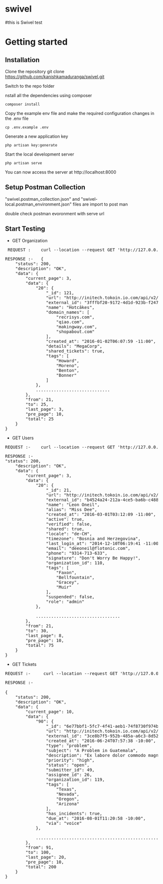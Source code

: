 # swivel

#this is Swivel test 


# Getting started

## Installation

Clone the repository
git clone https://github.com/kanishkamaduranga/swivel.git 

Switch to the repo folder

nstall all the dependencies using composer

    composer install

Copy the example env file and make the required configuration changes in the .env file

    cp .env.example .env

Generate a new application key

    php artisan key:generate

Start the local development server

    php artisan serve

You can now access the server at http://localhost:8000

## Setup Postman Collection

 "swivel.postman_collection.json" and "swivel-local.postman_environment.json" files are import to post man
 
double check postman evoronment with serve url 
 
 
## Start Testing

- GET Organization
<pre>
 REQUEST :    curl --location --request GET 'http://127.0.0.1:8001/api/v1/organization?page=3&limit=10'
</pre>
<pre>
RESPONSE :-   {
    "status": 200,
    "description": "OK",
    "data": {
        "current_page": 3,
        "data": {
            "20": {
                "_id": 121,
                "url": "http://initech.tokoin.io.com/api/v2/organizations/121.json",
                "external_id": "3fffbf20-9172-4d1d-923b-f247d9132e3a",
                "name": "Hotcâkes",
                "domain_names": [
                    "recrisys.com",
                    "qiao.com",
                    "makingway.com",
                    "shopabout.com"
                ],
                "created_at": "2016-01-02T06:07:59 -11:00",
                "details": "MegaCorp",
                "shared_tickets": true,
                "tags": [
                    "Howard",
                    "Moreno",
                    "Benton",
                    "Bonner"
                ]
            },
            .............................
        },
        "from": 21,
        "to": 25,
        "last_page": 3,
        "pre_page": 10,
        "total": 25
    }
}
</pre>

- GET Users
<pre>
REQUEST :-    curl --location --request GET 'http://127.0.0.1:8001/api/v1/user?page=3&limit=10'
</pre>
<pre>
RESPONSE :- 
"status": 200,
    "description": "OK",
    "data": {
        "current_page": 3,
        "data": {
            "20": {
                "_id": 21,
                "url": "http://initech.tokoin.io.com/api/v2/users/21.json",
                "external_id": "b4524a24-212a-4ce5-ba6b-c488b72a3ad5",
                "name": "Leon Oneil",
                "alias": "Miss Dee",
                "created_at": "2016-03-01T03:12:09 -11:00",
                "active": true,
                "verified": false,
                "shared": true,
                "locale": "de-CH",
                "timezone": "Bosnia and Herzegovina",
                "last_login_at": "2014-12-10T06:19:41 -11:00",
                "email": "deeoneil@flotonic.com",
                "phone": "9314-713-633",
                "signature": "Don't Worry Be Happy!",
                "organization_id": 110,
                "tags": [
                    "Faxon",
                    "Bellfountain",
                    "Gracey",
                    "Muir"
                ],
                "suspended": false,
                "role": "admin"
            },
            
            .................................
        },
        "from": 21,
        "to": 30,
        "last_page": 8,
        "pre_page": 10,
        "total": 75
    }
}
</pre>

- GET Tickets
<pre>
REQUEST :-     curl --location --request GET 'http://127.0.0.1:8001/api/v1/ticket?page=10&limit=10'
</pre>
<pre>
RESPONSE :-  

{
    "status": 200,
    "description": "OK",
    "data": {
        "current_page": 10,
        "data": {
            "90": {
                "_id": "6e77bbf1-5fc7-4f41-aeb1-74f8730f974b",
                "url": "http://initech.tokoin.io.com/api/v2/tickets/6e77bbf1-5fc7-4f41-aeb1-74f8730f974b.json",
                "external_id": "3ce8b7f5-952b-485a-a6c3-8d5259d3850a",
                "created_at": "2016-06-24T07:57:38 -10:00",
                "type": "problem",
                "subject": "A Problem in Guatemala",
                "description": "Ex labore dolor commodo magna ex pariatur sunt amet ad quis duis laborum. Fugiat anim non esse eu sunt elit.",
                "priority": "high",
                "status": "open",
                "submitter_id": 49,
                "assignee_id": 26,
                "organization_id": 119,
                "tags": [
                    "Texas",
                    "Nevada",
                    "Oregon",
                    "Arizona"
                ],
                "has_incidents": true,
                "due_at": "2016-08-01T11:20:58 -10:00",
                "via": "voice"
            },
            
            .................................................
        },
        "from": 91,
        "to": 100,
        "last_page": 20,
        "pre_page": 10,
        "total": 200
    }
}
</pre>
